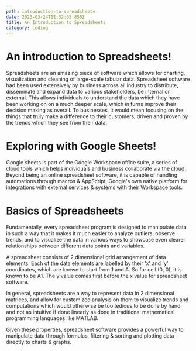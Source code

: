 ```yaml
---
path: introduction-to-spreadsheets
date: 2023-03-24T11:32:05.856Z
title: An Introduction to Spreadsheets
category: coding
---
```


# An introduction to Spreadsheets!

Spreadsheets are an amazing piece of software which allows for charting,
visualization and cleaning of large-scale tabular data. Spreadsheet software
had been used extensively by business across all industry to distribute,
disseminate and expand data to various stakeholders, be internal or external.
This allows individuals to understand the data which they have been working on
on a much deeper scale, which in turns improve their decision making as
overall. To businesses, it would mean focusing on the things that truly make a
difference to their customers, driven and proven by the trends which they
see from their data.

# Exploring with Google Sheets!
Google sheets is part of the Google Workspace office suite, a series of cloud
tools which helps individuals and business collaborate via the cloud.
Beyond being an online spreadsheet software, it is capable of handling automations
through macros & AppScript, Google's own native platform for integrations with external
services & systems with their Workspace tools.

# Basics of Spreadsheets
Fundamentally, every spreadsheet program is designed to manipulate data in such
a way that it makes it much easier to analyze outliers, observe trends, and to 
visualize the data in various ways to showcase even clearer relationships between 
different data points and variables.

A spreadsheet consists of 2 dimensional grid arrangement of data elements. Each of the
data elements are labelled by their 'x' and 'y' coordinates, which are known to start from
1 and A. So for cell (0, 0), it is known to be A1. The y value comes first before the x value
for spreadsheet software.

In general, spreadsheets are a way to represent data in 2 dimensional matrices, and allow for
customized analysis on them to visualize trends and computations which would otherwise be too
tedious to be done by hand and not as intuitive if done linearly as done in traditional
mathematical programming languages like MATLAB.

Given these properties, spreadsheet software provides a powerful way to manipulate data
through formulas, filtering & sorting and plotting data directly to charts & graphs.
